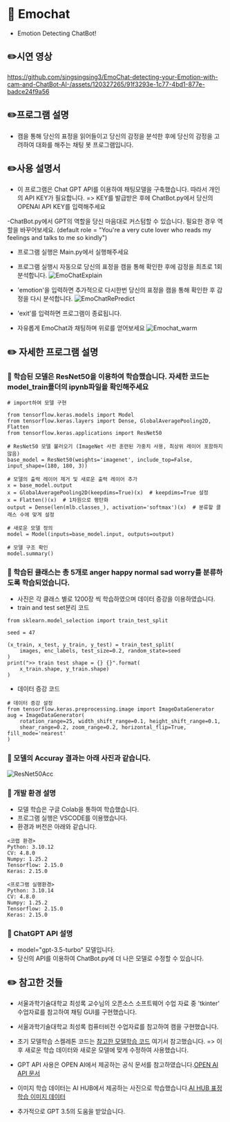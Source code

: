 # 🔎 Emochat
- Emotion Detecting ChatBot!

## ✏️시연 영상


https://github.com/singsingsing3/EmoChat-detecting-your-Emotion-with-cam-and-ChatBot-AI-/assets/120327265/91f3293e-1c77-4bd1-877e-badce24f9a56


## ✏️프로그램 설명
- 캠을 통해 당신의 표정을 읽어들이고 당신의 감정을 분석한 후에 당신의 감정을 고려하여 대화를 해주는 채팅 봇 프로그램입니다.



## ✏️사용 설명서
- 이 프로그램은 Chat GPT API를 이용하여 채팅모델을 구축했습니다. 따라서 개인의 API KEY가 필요합니다.
  => KEY를 발급받은 후에 ChatBot.py에서 당신의 OPENAI API KEY를 입력해주세요

-ChatBot.py에서 GPT의 역할을 당신 마음대로 커스텀할 수 있습니다. 필요한 경우 역할을 바꾸어보세요.
(default role = "You're a very cute lover who reads my feelings and talks to me so kindly")
- 프로그램 실행은 Main.py에서 실행해주세요
  
- 프로그램 실행시 자동으로 당신의 표정을 캠을 통해 확인한 후에 감정을 최초로 1회 분석합니다.
  ![EmoChatExplain](https://github.com/singsingsing3/EmoChat-detecting-your-Emotion-with-cam-and-ChatBot-AI-/assets/120327265/12871d87-9e5a-4db0-affb-72a23bd4f895)

- 'emotion'을 입력하면 추가적으로 다시한번 당신의 표정을 캠을 통해 확인한 후 감정을 다시 분석합니다.
![EmoChatRePredict](https://github.com/singsingsing3/EmoChat-detecting-your-Emotion-with-cam-and-ChatBot-AI-/assets/120327265/c0188390-5311-4b0e-af12-e9a13d9f93c2)

  
- 'exit'를 입력하면 프로그램이 종료됩니다.

- 자유롭게 EmoChat과 채팅하며 위로를 얻어보세요
  ![Emochat_warm](https://github.com/singsingsing3/EmoChat-detecting-your-Emotion-with-cam-and-ChatBot-AI-/assets/120327265/cf7d419c-1157-4314-801f-e58a9d3dc73f)


## ✏️ 자세한 프로그램 설명

### 💬 학습된 모델은 ResNet50을 이용하여 학습했습니다. 자세한 코드는 model_train폴더의 ipynb파일을 확인해주세요
```
# import하여 모델 구현

from tensorflow.keras.models import Model
from tensorflow.keras.layers import Dense, GlobalAveragePooling2D, Flatten
from tensorflow.keras.applications import ResNet50

# ResNet50 모델 불러오기 (ImageNet 사전 훈련된 가중치 사용, 최상위 레이어 포함하지 않음)
base_model = ResNet50(weights='imagenet', include_top=False, input_shape=(180, 180, 3))

# 모델의 출력 레이어 제거 및 새로운 출력 레이어 추가
x = base_model.output
x = GlobalAveragePooling2D(keepdims=True)(x)  # keepdims=True 설정
x = Flatten()(x)  # 1차원으로 평탄화
output = Dense(len(mlb.classes_), activation='softmax')(x)  # 분류할 클래스 수에 맞게 설정

# 새로운 모델 정의
model = Model(inputs=base_model.input, outputs=output)

# 모델 구조 확인
model.summary()

```
### 💬 학습된 클래스는 총 5개로 anger happy normal sad worry를 분류하도록 학습되었습니다.
- 사진은 각 클래스 별로 1200장 씩 학습하였으며 데이터 증강을 이용하였습니다.
- train and test set분리 코드
```
from sklearn.model_selection import train_test_split

seed = 47

(x_train, x_test, y_train, y_test) = train_test_split(
    images, enc_labels, test_size=0.2, random_state=seed
)
print(">> train test shape = {} {}".format(
    x_train.shape, y_train.shape)
)
```
- 데이터 증강 코드
```
# 데이터 증강 설정
from tensorflow.keras.preprocessing.image import ImageDataGenerator
aug = ImageDataGenerator(
    rotation_range=25, width_shift_range=0.1, height_shift_range=0.1,
    shear_range=0.2, zoom_range=0.2, horizontal_flip=True, fill_mode='nearest'
)
```

### 💬 모델의 Accuray 결과는 아래 사진과 같습니다.
![ResNet50Acc](https://github.com/singsingsing3/EmoChat-detecting-your-Emotion-with-cam-and-ChatBot-AI-/assets/120327265/82d8d13b-e263-4e68-8c41-629559710f50)


### 💬 개발 환경 설명
- 모델 학습은 구글 Colab을 통하여 학습했습니다.
- 프로그램 실행은 VSCODE를 이용했습니다.
- 환경과 버전은 아래와 같습니다.
```
<코랩 환경>
Python: 3.10.12 
CV: 4.8.0
Numpy: 1.25.2
Tensorflow: 2.15.0
Keras: 2.15.0
```
```
<프로그램 실행환경>
Python: 3.10.14
CV: 4.8.0
Numpy: 1.25.2
Tensorflow: 2.15.0
Keras: 2.15.0
```

### 💬 ChatGPT API 설명

- model="gpt-3.5-turbo" 모델입니다.
- 당신의 API를 이용하여 ChatBot.py에 더 나은 모델로 수정할 수 있습니다.

## ✏️ 참고한 것들
- 서울과학기술대학교 최성록 교수님의 오픈소스 소프트웨어 수업 자료 중 'tkinter' 수업자료를 참고하여 채팅 GUI를 구현했습니다.
- 서울과학기술대학교 최성록 컴퓨터비전 수업자료를 참고하여 캠을 구현했습니다.
  
- 초기 모델학습 스켈레톤 코드는 [참고한 모델학습 코드](https://velog.io/@robert-lee/Tensorflow-Keras-Multi-Class-Classification-%EC%9D%84-%EA%B5%AC%ED%98%84%ED%95%B4%EB%B3%B4%EC%9E%90) 여기서 참고했습니다.
  => 이후 새로운 학습 데이터와 새로운 모델에 맞게 수정하여 사용했습니다.
  
- GPT API 사용은 OPEN AI에서 제공하는 공식 문서를 참고하였습니다.[OPEN AI API 문서](https://platform.openai.com/docs/api-reference/introduction)

- 이미지 학습 데이터는 AI HUB에서 제공하는 사진으로 학습했습니다.[AI HUB 표정학습 이미지 데이터](https://aihub.or.kr/aihubdata/data/view.do?currMenu=115&topMenu=100&dataSetSn=82)

- 추가적으로 GPT 3.5의 도움을 받았습니다.
